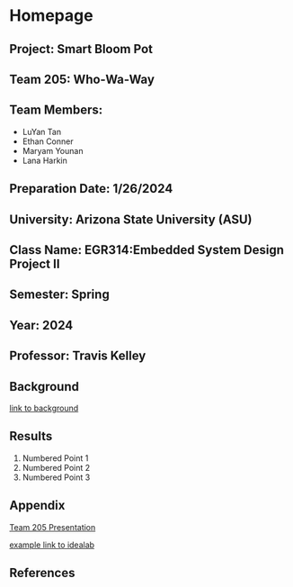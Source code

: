 # Homepage

## Project: Smart Bloom Pot
## Team 205: Who-Wa-Way
## Team Members:
* LuYan Tan
* Ethan Conner
* Maryam Younan
* Lana Harkin
## Preparation Date: 1/26/2024
## University: Arizona State University (ASU)
## Class Name: EGR314:Embedded System Design Project II
## Semester: Spring
## Year: 2024
## Professor: Travis Kelley


## Background

[link to background](/background.md)

## Results

1. Numbered Point 1
1. Numbered Point 2
1. Numbered Point 3


## Appendix
[Team 205 Presentation](https://youtu.be/2uYKR5V-WF4?si=a0ECjcEHt2iz6rB6)

[example link to idealab](https://idealab.asu.edu)


## References
